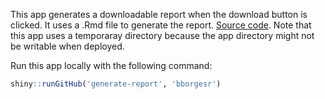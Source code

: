 This app generates a downloadable report when the download button is clicked. It uses a .Rmd file to generate the report. [Source code](https://github.com/rstudio/shiny-examples/tree/master/112-generate-report). Note that this app uses a temporaray directory because the app directory might not be writable when deployed.

Run this app locally with the following command:

```r
shiny::runGitHub('generate-report', 'bborgesr')
```